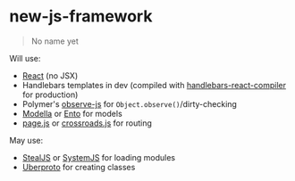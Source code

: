 # new-js-framework
> No name yet

Will use:
* [React](https://github.com/facebook/react) (no JSX)
* Handlebars templates in dev (compiled with [handlebars-react-compiler](https://github.com/stevenvachon/handlebars-react-compiler) for production)
* Polymer's [observe-js](https://github.com/polymer/observe-js) for `Object.observe()`/dirty-checking
* [Modella](https://github.com/modella/modella) or [Ento](https://github.com/rstacruz/ento) for models
* [page.js](https://github.com/visionmedia/page.js) or [crossroads.js](https://github.com/millermedeiros/crossroads.js) for routing

May use:
* [StealJS](https://github.com/bitovi/steal) or [SystemJS](https://github.com/systemjs/systemjs) for loading modules
* [Uberproto](https://github.com/daffl/uberproto) for creating classes
